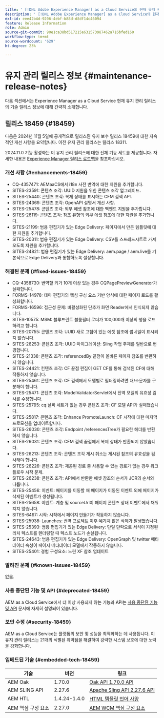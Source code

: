 ```yaml
---
title: ' [!DNL Adobe Experience Manager] as a Cloud Service의 현재 유지 관리 릴리스 정보입니다.'
description: ' [!DNL Adobe Experience Manager] as a Cloud Service의 현재 유지 관리 릴리스 정보입니다.'
exl-id: eee42b4d-9206-4ebf-b88d-d8df14c46094
feature: Release Information
role: Admin
source-git-commit: 90e1ca38bd517215a631573987462a716bfed160
workflow-type: tm+mt
source-wordcount: '629'
ht-degree: 23%

---
```



# 유지 관리 릴리스 정보 {#maintenance-release-notes}

다음 섹션에서는 Experience Manager as a Cloud Service 현재 유지 관리 릴리스의 기술 릴리스 정보에 대해 간략히 소개합니다.

## 릴리스 18459 {#18459}

다음은 2024년 11월 5일에 공개적으로 릴리스된 유지 보수 릴리스 18459에 대한 지속적인 개선 사항을 요약합니다. 이전 유지 관리 릴리스는 릴리스 18311.

2024.11.0 기능 활성화는 이 유지 관리 릴리스에 대한 전체 기능 세트를 제공합니다. 자세한 내용은 [Experience Manager 릴리스 로드맵](https://experienceleague.adobe.com/ko/docs/experience-manager-release-information/aem-release-updates/update-releases-roadmap)을 참조하십시오.

### 개선 사항 {#enhancements-18459}

* CQ-4357471: AEMaaCS에서 i18n 사전 번역에 대한 지원을 추가합니다.
* SITES-23591: 콘텐츠 조각: UUID 지원을 위한 콘텐츠 조각 업그레이드.
* SITES-25440: 콘텐츠 조각: 복제 상태를 표시하는 CFM 검색 API.
* SITES-24369: 콘텐츠 조각: OpenAPI 설명서 개선 사항.
* SITES-25478: 콘텐츠 조각: 외부 에셋 참조에 대한 백엔드 지원을 추가합니다.
* SITES-26119: 콘텐츠 조각: 참조 유형의 외부 에셋 참조에 대한 지원을 추가합니다.
* SITES-21199: 범용 편집기가 있는 Edge Delivery: 페이지에서 만든 템플릿에 대한 지원을 추가합니다.
* SITES-20311: 범용 편집기가 있는 Edge Delivery: CSV를 스프레드시트로 가져오도록 지원을 추가합니다.
* SITES-24821: 범용 편집기가 있는 Edge Delivery: aem.page / aem.live를 기본적으로 Edge Delivery과 통합하도록 설정합니다.

### 해결된 문제 {#fixed-issues-18459}

* CQ-4358730: 번역할 키가 10개 이상 있는 경우 CQPagePreviewGenerator가 실패합니다.
* FORMS-14978: 테마 편집기의 핵심 구성 요소 기반 양식에 대한 페이지 로드를 활성화합니다.
* FORMS-16596: 접근성 문제: 비활성화된 단추가 화면 Reader에서 인식되지 않습니다.
* SITES-10575: MSM: 블루프린트 블룸필터 로더가 100,000개 이상의 행을 로드하려고 합니다.
* SITES-20755: 콘텐츠 조각: UUID 새로 고침이 있는 에셋 참조에 썸네일이 표시되지 않습니다.
* SITES-26253: 콘텐츠 조각: UUID 마이그레이션: Sling 작업 주제를 일반으로 변경합니다.
* SITES-21338: 콘텐츠 조각: referencedBy 끝점이 올바른 페이지 참조를 반환하지 않습니다.
* SITES-24421: 컨텐츠 조각: CF 끝점 편집이 GET CF를 통해 검색된 CF에 대해 작동하지 않습니다.
* SITES-25461: 콘텐츠 조각: CF 검색에서 모델별로 필터링하려면 대/소문자를 구분해야 합니다.
* SITES-25471: 콘텐츠 조각: ModelValidatorServlet에서 전역 모델의 유효성 검사를 수정합니다.
* SITES-25795: cq 날짜 세트가 없는 경우 콘텐츠 조각: CF 모델 API가 실패했습니다.
* SITES-25817: 콘텐츠 조각: Enhance PromoteLaunch: CF 시작에 대한 마지막 프로모션을 업데이트합니다.
* SITES-26030: 콘텐츠 조각: Endpoint /referencesTree가 필요한 헤더를 반환하지 않습니다.
* SITES-26031: 콘텐츠 조각: CFM 검색 끝점에서 복제 상태가 반환되지 않았습니다.
* SITES-26213: 콘텐츠 조각: 콘텐츠 조각 게시 취소는 게시된 참조의 유효성을 검사해야 합니다.
* SITES-26226: 콘텐츠 조각: 제공된 경로 중 사용할 수 있는 경로가 없는 경우 워크플로우 시작 문제.
* SITES-26238: 콘텐츠 조각: API에서 반환한 에셋 참조의 순서가 JCR의 순서와 다릅니다.
* SITES-25456: 이벤트: 페이지를 이동할 때 페이지가 이동된 이벤트 외에 페이지가 삭제된 이벤트가 생성됩니다.
* SITES-25658: 이벤트: 계층 및 sourceUrl이 페이지 콘텐츠 상태 이벤트에서 채워지지 않습니다.
* SITES-6497: 시작: 시작에서 페이지 만들기가 작동하지 않습니다.
* SITES-25938: Launches: 번역 프로젝트 이후 예기치 않은 삭제가 발생했습니다.
* SITES-25393: 범용 편집기가 있는 Edge Delivery: 단일 단락으로 서식이 지정된 리치 텍스트를 렌더링할 때 텍스트 노드가 손실됩니다.
* SITES-24643: 범용 편집기가 있는 Edge Delivery: OpenGraph 및 twitter 메타데이터 속성이 페이지 메타데이터 모델에서 작동하지 않습니다.
* SITES-25401: 경험 구성요소: 느린 XF 참조 업데이트


### 알려진 문제 {#known-issues-18459}

없음.

### 사용 중단된 기능 및 API {#deprecated-18459}

AEM as a Cloud Service에서 더 이상 사용되지 않는 기능과 API는 [사용 중단된 기능 및 API](/help/release-notes/deprecated-removed-features.md) 문서에 자세히 설명되어 있습니다.

### 보안 수정 {#security-18459}

AEM as a Cloud Service는 플랫폼의 보안 및 성능을 최적화하는 데 사용됩니다. 이 유지 관리 릴리스는 21개의 식별된 취약점을 해결하여 강력한 시스템 보호에 대한 노력을 강화합니다.

### 임베드된 기술 {#embedded-tech-18459}

| 기술 | 버전 | 링크 |
|---|---|---|
| AEM Oak | 1.70.0 | [Oak API 1.70.0 API](https://www.javadoc.io/doc/org.apache.jackrabbit/oak-api/1.70.0/index.html) |
| AEM SLING API | 2.27.6 | [Apache Sling API 2.27.6 API](https://www.javadoc.io/doc/org.apache.sling/org.apache.sling.api/latest/index.html) |
| AEM HTL | 1.4.24-1.4.0 | [HTML 템플릿 언어 사양](https://github.com/adobe/htl-spec) |
| AEM 핵심 구성 요소 | 2.27.0 | [AEM WCM 핵심 구성 요소](https://github.com/adobe/aem-core-wcm-components) |
